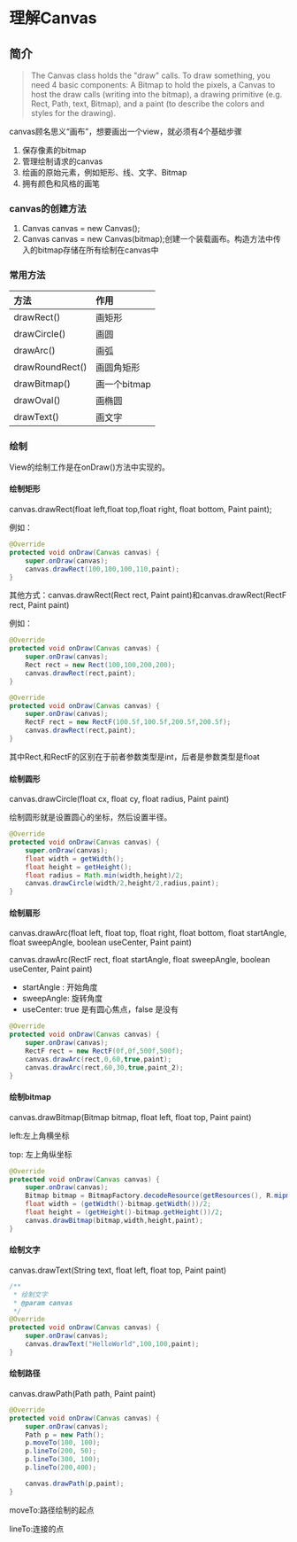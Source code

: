 # 理解Canvas

## 简介

> The Canvas class holds the "draw" calls. To draw something, you need 4 basic components: A Bitmap to hold the pixels, a Canvas to host the draw calls \(writing into the bitmap\), a drawing primitive \(e.g. Rect, Path, text, Bitmap\), and a paint \(to describe the colors and styles for the drawing\).

canvas顾名思义“画布”，想要画出一个view，就必须有4个基础步骤

1. 保存像素的bitmap
2. 管理绘制请求的canvas
3. 绘画的原始元素，例如矩形、线、文字、Bitmap
4. 拥有颜色和风格的画笔

### canvas的创建方法

1. Canvas canvas = new Canvas\(\);
2. Canvas canvas = new Canvas\(bitmap\);创建一个装载画布。构造方法中传入的bitmap存储在所有绘制在canvas中

### 常用方法

| 方法 | 作用 |
| :--- | :--- |
| drawRect\(\) | 画矩形 |
| drawCircle\(\) | 画圆 |
| drawArc\(\) | 画弧 |
| drawRoundRect\(\) | 画圆角矩形 |
| drawBitmap\(\) | 画一个bitmap |
| drawOval\(\) | 画椭圆 |
| drawText\(\) | 画文字 |



### 绘制

View的绘制工作是在onDraw\(\)方法中实现的。

#### 绘制矩形

canvas.drawRect\(float left,float top,float right, float bottom, Paint paint\);

例如：

```java
@Override
protected void onDraw(Canvas canvas) {
    super.onDraw(canvas);
    canvas.drawRect(100,100,100,110,paint);
}
```

其他方式：canvas.drawRect\(Rect rect, Paint paint\)和canvas.drawRect\(RectF rect, Paint paint\)

例如：

```java
@Override
protected void onDraw(Canvas canvas) {
    super.onDraw(canvas);
    Rect rect = new Rect(100,100,200,200);
    canvas.drawRect(rect,paint);
}
```

```java
@Override
protected void onDraw(Canvas canvas) {
    super.onDraw(canvas);
    RectF rect = new RectF(100.5f,100.5f,200.5f,200.5f);
    canvas.drawRect(rect,paint);
}
```

其中Rect,和RectF的区别在于前者参数类型是int，后者是参数类型是float

#### 绘制圆形

canvas.drawCircle\(float cx, float cy, float radius, Paint paint\)

绘制圆形就是设置圆心的坐标，然后设置半径。

```java
@Override
protected void onDraw(Canvas canvas) {
    super.onDraw(canvas);
    float width = getWidth();
    float height = getHeight();
    float radius = Math.min(width,height)/2;
    canvas.drawCircle(width/2,height/2,radius,paint);
}
```

#### 绘制扇形

canvas.drawArc\(float left, float top, float right, float bottom, float startAngle, float sweepAngle, boolean useCenter, Paint paint\)

canvas.drawArc\(RectF rect, float startAngle, float sweepAngle, boolean useCenter, Paint paint\)

* startAngle : 开始角度
* sweepAngle: 旋转角度
* useCenter: true 是有圆心焦点，false 是没有

```java
@Override
protected void onDraw(Canvas canvas) {
    super.onDraw(canvas);
    RectF rect = new RectF(0f,0f,500f,500f);
    canvas.drawArc(rect,0,60,true,paint);
    canvas.drawArc(rect,60,30,true,paint_2);
}
```

#### 绘制bitmap

canvas.drawBitmap\(Bitmap bitmap, float left, float top, Paint paint\)

left:左上角横坐标

top: 左上角纵坐标

```java
@Override
protected void onDraw(Canvas canvas) {
    super.onDraw(canvas);
    Bitmap bitmap = BitmapFactory.decodeResource(getResources(), R.mipmap.ic_launcher);
    float width = (getWidth()-bitmap.getWidth())/2;
    float height = (getHeight()-bitmap.getHeight())/2;
    canvas.drawBitmap(bitmap,width,height,paint);
}
```

#### 绘制文字

canvas.drawText\(String text, float left, float top, Paint paint\)

```java
/**
 * 绘制文字
 * @param canvas
 */
@Override
protected void onDraw(Canvas canvas) {
    super.onDraw(canvas);
    canvas.drawText("HelloWorld",100,100,paint);
}
```

#### 绘制路径

canvas.drawPath\(Path path, Paint paint\)

```java
@Override
protected void onDraw(Canvas canvas) {
    super.onDraw(canvas);
    Path p = new Path();
    p.moveTo(100, 100);
    p.lineTo(200, 50);
    p.lineTo(300, 100);
    p.lineTo(200,400);

    canvas.drawPath(p,paint);
}
```

moveTo:路径绘制的起点

lineTo:连接的点

